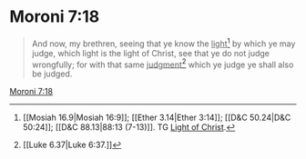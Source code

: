 # Moroni 7:18

> And now, my brethren, seeing that ye know the <u>light</u>[^a] by which ye may judge, which light is the light of Christ, see that ye do not judge wrongfully; for with that same <u>judgment</u>[^b] which ye judge ye shall also be judged.

[Moroni 7:18](https://www.churchofjesuschrist.org/study/scriptures/bofm/moro/7?lang=eng&id=p18#p18)


[^a]: [[Mosiah 16.9|Mosiah 16:9]]; [[Ether 3.14|Ether 3:14]]; [[D&C 50.24|D&C 50:24]]; [[D&C 88.13|88:13 (7-13)]]. TG [Light of Christ](https://www.churchofjesuschrist.org/study/scriptures/tg/light-of-christ?lang=eng).
[^b]: [[Luke 6.37|Luke 6:37.]]
